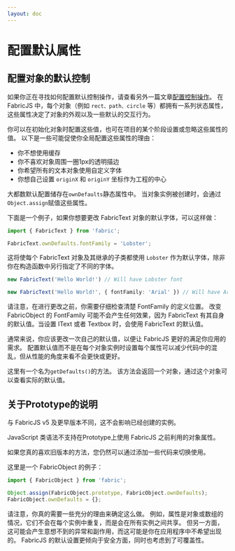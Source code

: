 ```yaml
---
layout: doc
---
```


# 配置默认属性

## 配置对象的默认控制

如果你正在寻找如何配置默认控制操作，请查看另外一篇文章[配置控制操作](/doc/4_Configuring%20controls.md)。
在 FabricJS 中，每个对象（例如 ```rect、path、circle``` 等）都拥有一系列状态属性，这些属性决定了对象的外观以及一些默认的交互行为。

你可以在初始化对象时配置这些值，也可在项目的某个阶段设置或忽略这些属性的值。
以下是一些可能促使你全局配置这些属性的理由：

- 你不想使用缓存
- 你不喜欢对象周围一圈1px的透明描边
- 你希望所有的文本对象使用自定义字体
- 你想自己设置 ```originX``` 和 ```originY``` 坐标作为工程的中心

大都数默认配置储存在```ownDefaults```静态属性中。
当对象实例被创建时，会通过```Object.assign```赋值这些属性。

下面是一个例子，如果你想要更改 FabricText 对象的默认字体，可以这样做：

```typescript
import { FabricText } from 'fabric';

FabricText.ownDefaults.fontFamily = 'Lobster';
```

这将使每个 FabricText 对象及其继承的子类都使用 ```Lobster``` 作为默认字体，除非你在构造函数中另行指定了不同的字体。

```typescript
new FabricText('Hello World!') // Will have Lobster font

new FabricText('Hello World!', { fontFamily: 'Arial' }) // Will have Arial font
```

请注意，在进行更改之前，你需要仔细检查清楚 FontFamily 的定义位置。
改变 FabricObject 的 FontFamily 可能不会产生任何效果，因为 FabricText 有其自身的默认值。当设置 IText 或者 Textbox 时，会使用 FabricText 的默认值。

通常来说，你应该更改一次自己的默认值，以便让 FabricJS 更好的满足你应用的需求。
配置默认值而不是在每个对象实例时设置每个属性可以减少代码中的混乱，但从性能的角度来看不会更快或更好。

这里有一个名为```getDefaults()```的方法。
该方法会返回一个对象，通过这个对象可以查看实际的默认值。

## 关于Prototype的说明

与 FabricJS v5 及更早版本不同，这不会影响已经创建的实例。

JavaScript 类语法不支持在Prototype上使用 FabricJS 之前利用的对象属性。

如果您真的喜欢旧版本的方法，您仍然可以通过添加一些代码来切换使用。

这里是一个 FabricObject 的例子：

```typescript
import { FabricObject } from 'fabric';

Object.assign(FabricObject.prototype, FabricObject.ownDefaults);
FabricObject.ownDefaults = {};
```

请注意，你真的需要一些充分的理由来确定这么做。
例如，属性是对象或数组的情况，它们不会在每个实例中重复，而是会在所有实例之间共享。
但另一方面，这可能会产生意想不到的异常和副作用，而这可能是你在应用程序中不希望出现的。
FabricJS 的默认设置更倾向于安全方面，同时也考虑到了可覆盖性。
